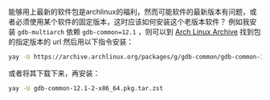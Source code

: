 能够用上最新的软件包是archlinux的福利，然而可能软件的最新版本有问题，或者必须使用某个软件的固定版本，这时应该如何安装这个老版本软件？
例如我安装 `gdb-multiarch` 依赖 `gdb-common=12.1` ，则可以到 [Arch Linux Archive](https://archive.archlinux.org/packages) 找到包的指定版本的 url 然后用以下指令安装：
```bash
yay -U https://archive.archlinux.org/packages/g/gdb-common/gdb-common-12.1-2-x86_64.pkg.tar.zst
```
或者将其下载下来，再安装：
```bash
yay -U gdb-common-12.1-2-x86_64.pkg.tar.zst
```
